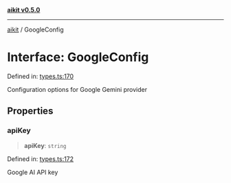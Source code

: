 [**aikit v0.5.0**](../README.md)

---

[aikit](../README.md) / GoogleConfig

# Interface: GoogleConfig

Defined in: [types.ts:170](https://github.com/chinmaymk/aikit/blob/main/src/types.ts#L170)

Configuration options for Google Gemini provider

## Properties

### apiKey

> **apiKey**: `string`

Defined in: [types.ts:172](https://github.com/chinmaymk/aikit/blob/main/src/types.ts#L172)

Google AI API key
